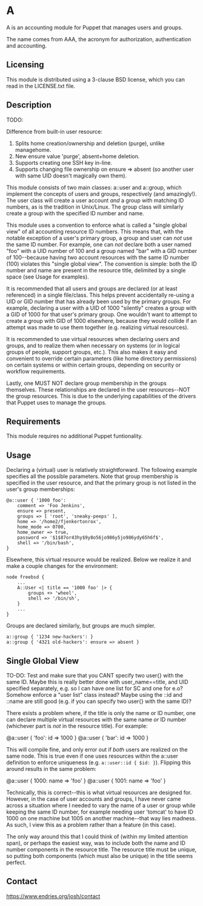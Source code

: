 A
=

A is an accounting module for Puppet that manages users and groups.

The name comes from AAA, the acronym for authorization, authentication and accounting.



Licensing
---------

This module is distributed using a 3-clause BSD license, which you can read in the LICENSE.txt file.



Description
-----------

TODO:

Difference from built-in user resource:

1. Splits home creation/ownership and deletion (purge), unlike managehome.
2. New ensure value 'purge', absent+home deletion.
3. Supports creating one SSH key in-line.
4. Supports changing file ownership on ensure => absent (so another user with same UID doesn't magically own them).



This module consists of two main classes: a::user and a::group, which implement the concepts of users and groups, respectively (and amazingly!). The user class will create a user account _and_ a group with matching ID numbers, as is the tradition in Unix/Linux. The group class will similarly create a group with the specified ID number and name.

This module uses a convention to enforce what is called a "single global view" of all accounting resource ID numbers. This means that, with the notable exception of a user's primary group, a group and user can _not_ use the same ID number. For example, one can _not_ declare both a user named "foo" with a UID number of 100 and a group named "bar" with a GID number of 100--because having two account resources with the same ID number (100) violates this "single global view". The convention is simple: both the ID number and name are present in the resource title, delimited by a single space (see Usage for examples).

It is recommended that all users and groups are declared (or at least referenced) in a single file/class. This helps prevent accidentally re-using a UID or GID number that has already been used by the primary groups. For example, declaring a user wiith a UID of 1000 "silently" creates a group with a GID of 1000 for that user's primary group. One wouldn't want to attempt to create a group with GID of 1000 elsewhere, because they would collide if an attempt was made to use them together (e.g. realizing virtual resources).

It is recommended to use virtual resources when declaring users and groups, and to realize them when necessary on systems (or in logical groups of people, support groups, etc.). This also makes it easy and convenient to override certain parameters (like home directory permissions) on certain systems or within certain groups, depending on security or workflow requirements.

Lastly, one MUST NOT declare group membership in the groups themselves. These relationships are declared in the user resources--NOT the group resources. This is due to the underlying capabilities of the drivers that Puppet uses to manage the groups.



Requirements
------------

This module requires no additional Puppet funtionality.



Usage
-----

Declaring a (virtual) user is relatively straightforward. The following example specifies all the possible parameters. Note that group membership is specified in the user resource, and that the primary group is not listed in the user's group memberships:

    @a::user { '1000 foo':
    	comment => 'Foo Jenkins',
    	ensure => present,
    	groups => [ 'root', 'sneaky-peeps' ],
    	home => '/home2/fjenkertonrox',
    	home_mode => 0700,
    	home_owner => true,
    	password => '$1$87or43hy$9y8o56jo986y5jo986ydy65h6f$',
		shell => '/bin/bash',
    }

Elsewhere, this virtual resource would be realized. Below we realize it and make a couple changes for the environment:

    node freebsd {
    	...
		A::User <| title == '1000 foo' |> {
			groups +> 'wheel',
			shell => '/bin/sh',
		}
		...
    }

Groups are declared similarly, but groups are much simpler.

    a::group { '1234 new-hackers': }
    a::group { '4321 old-hackers': ensure => absent }

	
	
Single Global View
------------------



TO-DO: Test and make sure that you CANT specify two user{} with the same ID. Maybe this is really better done with user_name==title, and UID specified separately, e.g. so I can have one list for SC and one for e.o? Somehow enforce a "user list" class instead? Maybe using the ::id and ::name are still good (e.g. if you can specify two user{} with the same ID)?




There exists a problem where, if the title is only the name or ID number, one can declare multiple virtual resources with the same name _or_ ID number (whichever part is _not_ in the resource title). For example:

@a::user { 'foo': id => 1000 }
@a::user { 'bar': id => 1000 }

This will compile fine, and only error out if _both_ users are realized on the same node. This is true even if one uses resources within the a::user definition to enforce uniqueness (e.g. `a::user::id { $id: }`). Flipping this around results in the same problem:

@a::user { 1000: name => 'foo' }
@a::user { 1001: name => 'foo' }

Technically, this is correct--this is what virtual resources are designed for. However, in the case of user accounts and groups, I have never came across a situation where I needed to vary the name of a user or group while keeping the same ID number, for example needing user 'tomcat' to have ID 1000 on one machine but 1005 on another machine--that way lies madness. As such, I view this as a problem rather than a feature (in this case).

The only way around this that I could think of (within my limited attention span), or perhaps the easiest way, was to include both the name and ID number components in the resource title. The resource title must be unique, so putting both components (which must also be unique) in the title seems perfect.

	

Contact
-------

https://www.endries.org/josh/contact